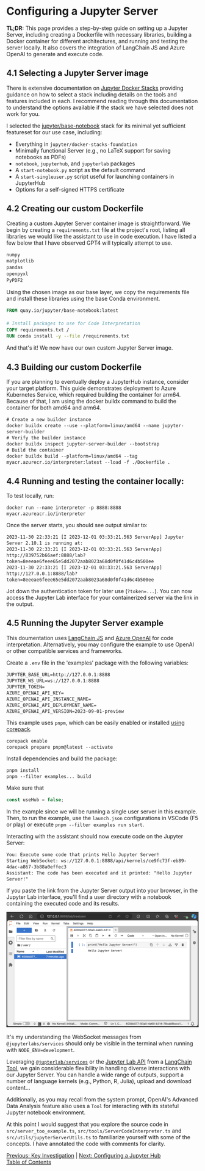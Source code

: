 # Configuring a Jupyter Server

**TL;DR:** This page provides a step-by-step guide on setting up a Jupyter Server, including creating a Dockerfile with necessary libraries, building a Docker container for different architectures, and running and testing the server locally. It also covers the integration of LangChain JS and Azure OpenAI to generate and execute code.

## 4.1 Selecting a Jupyter Server image

There is extensive documentation on [Jupyter Docker Stacks](https://jupyter-docker-stacks.readthedocs.io/en/latest/index.html) providing guidance on how to select a stack including details on the tools and features included in each. I recommend reading through this documentation to understand the options available if the stack we have selected does not work for you.

I selected the [jupyter/base-notebook](https://jupyter-docker-stacks.readthedocs.io/en/latest/using/selecting.html#jupyter-base-notebook) stack for its minimal yet sufficient featureset for our use case, including:

- Everything in `jupyter/docker-stacks-foundation`
- Minimally functional Server (e.g., no LaTeX support for saving notebooks as PDFs)
- `notebook`, `jupyterhub`, and `jupyterlab` packages
- A `start-notebook.py` script as the default command
- A `start-singleuser.py` script useful for launching containers in JupyterHub
- Options for a self-signed HTTPS certificate

## 4.2 Creating our custom Dockerfile

Creating a custom Jupyter Server container image is straightforward. We begin by creating a `requirements.txt` file at the project's root, listing all libraries we would like the assistant to use in code execution. I have listed a few below that I have observed GPT4 will typically attempt to use.

```txt
numpy
matplotlib
pandas
openpyxl
PyPDF2
```

Using the chosen image as our base layer, we copy the requirements file and install these libraries using the base Conda environment.

```Dockerfile
FROM quay.io/jupyter/base-notebook:latest

# Install packages to use for Code Interpretation
COPY requirements.txt /
RUN conda install -y --file /requirements.txt
```

And that's it! We now have our own custom Jupyter Server image.

## 4.3 Building our custom Dockerfile

If you are planning to eventually deploy a JupyterHub instance, consider your target platform. This guide demonstrates deployment to Azure Kubernetes Service, which required building the container for arm64. Because of that, I am using the docker buildx command to build the container for both amd64 and arm64.

```shell
# Create a new builder instance
docker buildx create --use --platform=linux/amd64 --name jupyter-server-builder
# Verify the builder instance
docker buildx inspect jupyter-server-builder --bootstrap
# Build the container
docker buildx build --platform=linux/amd64 --tag myacr.azurecr.io/interpreter:latest --load -f ./Dockerfile .
```

## 4.4 Running and testing the container locally:

To test locally, run:

```shell
docker run --name interpreter -p 8888:8888 myacr.azureacr.io/interpreter
```

Once the server starts, you should see output similar to:

```
2023-11-30 22:33:21 [I 2023-12-01 03:33:21.563 ServerApp] Jupyter Server 2.10.1 is running at:
2023-11-30 22:33:21 [I 2023-12-01 03:33:21.563 ServerApp] http://839752b66aef:8888/lab?token=8eeeae6feee65e5dd2072aab8023a68d0f0f41d6c4b500ee
2023-11-30 22:33:21 [I 2023-12-01 03:33:21.563 ServerApp]     http://127.0.0.1:8888/lab?token=8eeeae6feee65e5dd2072aab8023a68d0f0f41d6c4b500ee
```

Jot down the authentication token for later use (`?token=...`). You can now access the Jupyter Lab interface for your containerized server via the link in the output.

## 4.5 Running the Jupyter Server example

This doumentation uses [LangChain JS](https://js.langchain.com/) and [Azure OpenAI](https://learn.microsoft.com/en-us/azure/ai-services/openai/overview) for code interpretation. Alternatively, you may configure the example to use OpenAI or other compatible services and frameworks.

Create a `.env` file in the 'examples' package with the following variables:

```env
JUPYTER_BASE_URL=http://127.0.0.1:8888
JUPYTER_WS_URL=ws://127.0.0.1:8888
JUPYTER_TOKEN=
AZURE_OPENAI_API_KEY=
AZURE_OPENAI_API_INSTANCE_NAME=
AZURE_OPENAI_API_DEPLOYMENT_NAME=
AZURE_OPENAI_API_VERSION=2023-09-01-preview

```

This example uses `pnpm`, which can be easily enabled or installed [using corepack](https://pnpm.io/installation#using-corepack).

```shell
corepack enable
corepack prepare pnpm@latest --activate
```

Install dependencies and build the package:

```shell
pnpm install
pnpm --filter examples... build
```

Make sure that

```ts
const useHub = false;
```

In the example since we will be running a single user server in this example. Then, to run the example, use the `launch.json` configurations in VSCode (F5 or play) or execute `pnpm --filter examples run start`.

Interacting with the assistant should now execute code on the Jupyter Server:

```shell
You: Execute some code that prints Hello Jupyter Server!
Starting WebSocket: ws://127.0.0.1:8888/api/kernels/ce9fc73f-eb89-4dac-a867-3b88a0effec3
Assistant: The code has been executed and it printed: "Hello Jupyter Server!"
```

If you paste the link from the Jupyter Server output into your browser, in the Jupyter Lab interface, you'll find a user directory with a notebook containing the executed code and its results.

![Jupyter Lab](../assets/jupyter_lab.png)

It's my understanding the WebSocket messages from `@jupyterlabs/services` should only be visible in the terminal when running with `NODE_ENV=development`.

Leveraging [`@jupterlab/services`](https://github.com/jupyterlab/jupyterlab) or the [Jupyter Lab API](https://jupyter-server.readthedocs.io/en/latest/developers/rest-api.html) from a [LangChain Tool](https://js.langchain.com/docs/modules/agents/tools/), we gain considerable flexibility in handling diverse interactions with our Jupyter Server. You can handle a wide range of outputs, support a number of language kernels (e.g., Python, R, Julia), upload and download content...

Additionally, as you may recall from the system prompt, OpenAI's Advanced Data Analysis feature also uses a `Tool` for interacting with its stateful Jupyter notebook environment.

At this point I would suggest that you explore the source code in `src/server_too_example.ts`, `src/tools/ServerCodeInterpreter.ts` and `src/utils/jupyterServerUtils.ts` to familiarize yourself with some of the concepts. I have annotated the code with comments for clarity.

[Previous: Key Investigation](./3_key_investigation.md) | [Next: Configuring a Jupyter Hub](./5_configuring_a_jupyter_hub.md)  
[Table of Contents](../README.md)
